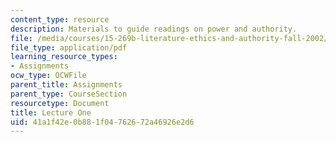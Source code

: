 ```yaml
---
content_type: resource
description: Materials to guide readings on power and authority.
file: /media/courses/15-269b-literature-ethics-and-authority-fall-2002/41a1f42e0b881f04762672a46926e2d6_lecture1.pdf
file_type: application/pdf
learning_resource_types:
- Assignments
ocw_type: OCWFile
parent_title: Assignments
parent_type: CourseSection
resourcetype: Document
title: Lecture One
uid: 41a1f42e-0b88-1f04-7626-72a46926e2d6
---
```

